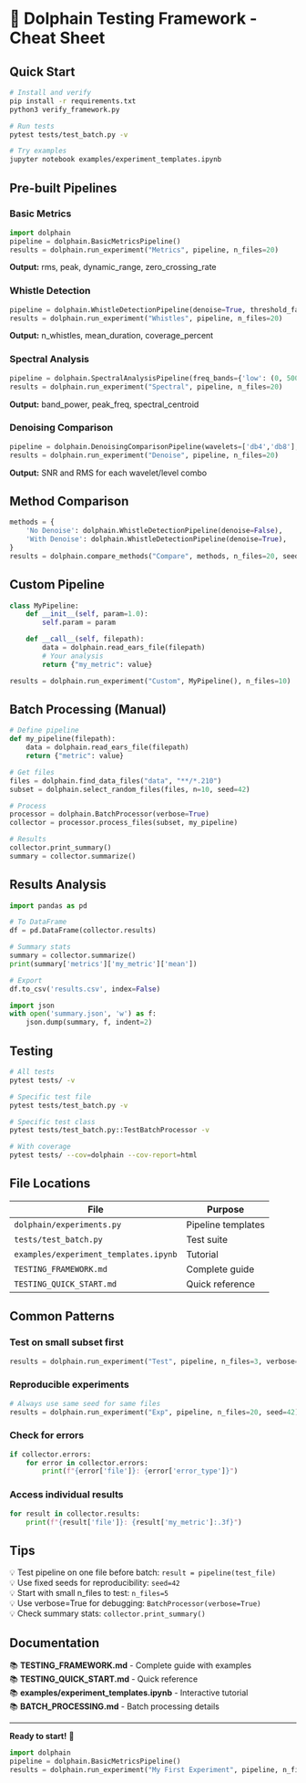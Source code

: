 # 🐬 Dolphain Testing Framework - Cheat Sheet

## Quick Start

```bash
# Install and verify
pip install -r requirements.txt
python3 verify_framework.py

# Run tests
pytest tests/test_batch.py -v

# Try examples
jupyter notebook examples/experiment_templates.ipynb
```

## Pre-built Pipelines

### Basic Metrics

```python
import dolphain
pipeline = dolphain.BasicMetricsPipeline()
results = dolphain.run_experiment("Metrics", pipeline, n_files=20)
```

**Output:** rms, peak, dynamic_range, zero_crossing_rate

### Whistle Detection

```python
pipeline = dolphain.WhistleDetectionPipeline(denoise=True, threshold_factor=3.0)
results = dolphain.run_experiment("Whistles", pipeline, n_files=20)
```

**Output:** n_whistles, mean_duration, coverage_percent

### Spectral Analysis

```python
pipeline = dolphain.SpectralAnalysisPipeline(freq_bands={'low': (0, 5000), ...})
results = dolphain.run_experiment("Spectral", pipeline, n_files=20)
```

**Output:** band_power, peak_freq, spectral_centroid

### Denoising Comparison

```python
pipeline = dolphain.DenoisingComparisonPipeline(wavelets=['db4','db8'], levels=[3,5])
results = dolphain.run_experiment("Denoise", pipeline, n_files=20)
```

**Output:** SNR and RMS for each wavelet/level combo

## Method Comparison

```python
methods = {
    'No Denoise': dolphain.WhistleDetectionPipeline(denoise=False),
    'With Denoise': dolphain.WhistleDetectionPipeline(denoise=True),
}
results = dolphain.compare_methods("Compare", methods, n_files=20, seed=42)
```

## Custom Pipeline

```python
class MyPipeline:
    def __init__(self, param=1.0):
        self.param = param

    def __call__(self, filepath):
        data = dolphain.read_ears_file(filepath)
        # Your analysis
        return {"my_metric": value}

results = dolphain.run_experiment("Custom", MyPipeline(), n_files=10)
```

## Batch Processing (Manual)

```python
# Define pipeline
def my_pipeline(filepath):
    data = dolphain.read_ears_file(filepath)
    return {"metric": value}

# Get files
files = dolphain.find_data_files("data", "**/*.210")
subset = dolphain.select_random_files(files, n=10, seed=42)

# Process
processor = dolphain.BatchProcessor(verbose=True)
collector = processor.process_files(subset, my_pipeline)

# Results
collector.print_summary()
summary = collector.summarize()
```

## Results Analysis

```python
import pandas as pd

# To DataFrame
df = pd.DataFrame(collector.results)

# Summary stats
summary = collector.summarize()
print(summary['metrics']['my_metric']['mean'])

# Export
df.to_csv('results.csv', index=False)

import json
with open('summary.json', 'w') as f:
    json.dump(summary, f, indent=2)
```

## Testing

```bash
# All tests
pytest tests/ -v

# Specific test file
pytest tests/test_batch.py -v

# Specific test class
pytest tests/test_batch.py::TestBatchProcessor -v

# With coverage
pytest tests/ --cov=dolphain --cov-report=html
```

## File Locations

| File                                  | Purpose            |
| ------------------------------------- | ------------------ |
| `dolphain/experiments.py`             | Pipeline templates |
| `tests/test_batch.py`                 | Test suite         |
| `examples/experiment_templates.ipynb` | Tutorial           |
| `TESTING_FRAMEWORK.md`                | Complete guide     |
| `TESTING_QUICK_START.md`              | Quick reference    |

## Common Patterns

### Test on small subset first

```python
results = dolphain.run_experiment("Test", pipeline, n_files=3, verbose=True)
```

### Reproducible experiments

```python
# Always use same seed for same files
results = dolphain.run_experiment("Exp", pipeline, n_files=20, seed=42)
```

### Check for errors

```python
if collector.errors:
    for error in collector.errors:
        print(f"{error['file']}: {error['error_type']}")
```

### Access individual results

```python
for result in collector.results:
    print(f"{result['file']}: {result['my_metric']:.3f}")
```

## Tips

💡 Test pipeline on one file before batch: `result = pipeline(test_file)`  
💡 Use fixed seeds for reproducibility: `seed=42`  
💡 Start with small n_files to test: `n_files=5`  
💡 Use verbose=True for debugging: `BatchProcessor(verbose=True)`  
💡 Check summary stats: `collector.print_summary()`

## Documentation

📚 **TESTING_FRAMEWORK.md** - Complete guide with examples  
📚 **TESTING_QUICK_START.md** - Quick reference  
📚 **examples/experiment_templates.ipynb** - Interactive tutorial  
📚 **BATCH_PROCESSING.md** - Batch processing details

---

**Ready to start!** 🚀

```python
import dolphain
pipeline = dolphain.BasicMetricsPipeline()
results = dolphain.run_experiment("My First Experiment", pipeline, n_files=10)
```
